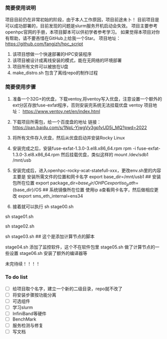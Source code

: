 ### 简要使用说明
项目目前仍在非常初始的阶段，由于本人工作原因，项目前途未卜！
目前项目是可以成功部署的，目前发现的问题是slurm服务开机启动会失效。
项目主要参考openhpc官网的手册，本项目脚本可以供初学者参考学习。
如果觉得本项目对你有帮助，请不要吝惜在GitHub上给我一个Star。
项目地址：
https://github.com/fangjzh/hpc_script

1. 该项目想做一个快速部署的HPC安装程序
2. 该项目被设计成离线安装的模式，能在无网络的环境部署
3. 项目所有文件可以被放在U盘
4. make_distro.sh 包含了离线repo的制作过程


### 简要使用步骤
1. 准备一个32G+的优盘，下载ventoy,将ventoy写入优盘，注意设置一个额外的ext分区存放fuse-exfat程序，否则安装完系统无法挂载优盘
ventoy 项目地址：
https://www.ventoy.net/en/index.html
2. 下载项目所需包，给一个百度盘的地址
链接：https://pan.baidu.com/s/1NpL-YjwgVy3gp1vUD5j_MQ?pwd=2022 

3. 将所有文件存入优盘，然后从优盘启动并安装Rocky Linux

4. 安装完成之后，安装fuse-exfat-1.3.0-3.el8.x86_64.rpm
rpm -i fuse-exfat-1.3.0-3.el8.x86_64.rpm
然后挂载优盘，类似这样的
mount /dev/sdb1 /mnt/usb

4. 安装完成后，进入openhpc-rocky-xcat-statefull-xxx，更改env.sh里的内容
主要是 安装所需文件的位置和网卡名字
export base_dir=/mnt/usb1    ## 安装包所在位置
export package_dir=${base_dir}/OHPC
export iso_path=${base_dir}/OS   ## 系统镜像所在位置
使用ip a查看网卡名字，然后做相应更改
export sms_eth_internal=ens34

5. 接着就可以执行 
sh stage00.sh

sh stage01.sh

sh stage02.sh

sh stage03.sh  ## 这个是添加计算节点的脚本

stage04.sh 添加了监控软件，这个不在软件包里
stage05.sh 做了计算节点的一些设置
stage06.sh 安装了额外的编译器等

  未完待续！！！！

### To do list
- [ ] 给项目取个名字，建立一个新的二级目录，repo就不改了
- [ ] 将安装步骤按功能分离
- [ ] 可选组件
- [ ] 学习slurm
- [ ] InfiniBand等硬件
- [ ] BenchMark
- [ ] 服务检测与修复
- [ ] 写文档